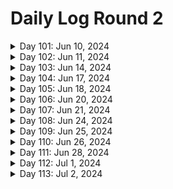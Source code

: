 # Daily Log Round 2

<details>
  <summary>Day 101: Jun 10, 2024</summary>

  ### Today's Progress:
  * Started and completed on learning Introductory JavaScript by building a Prymaind Generator on freeCodeCamp.

  ### Link to work:
  * None

  ### New thing(s) learned:
  * How to declare a variable using let/const
  * How to create different statements
  * Console logging

  ### Thoughts:
  * This one took a little while and was confusing. Took my time with it.

  ### Time spent working
  * 1.5 hrs
</details>

<details>
  <summary>Day 102: Jun 11, 2024</summary>

  ### Today's Progress:
  * Started and completed building a Gradebook App using JavaScript on freeCodeCamp.

  ### Link to work:
  * None

  ### New thing(s) learned:
  * None

  ### Thoughts:
  * I may go back to this sometime soon to get an understanding of how everything works again.

  ### Time spent working
  * 0.75 hrs
</details>

<details>
  <summary>Day 103: Jun 14, 2024</summary>

  ### Today's Progress:
  * Started working on building a Role Playing Game while learning Basic JavaScript (steps 1 → 69) on freeCodeCamp.

  ### Link to work:
  * None

  ### New thing(s) learned:
  * None

  ### Thoughts:
  * I'm slowly getting the hang of this

  ### Time spent working
  * 1.16 hrs
</details>

<details>
  <summary>Day 104: Jun 17, 2024</summary>

  ### Today's Progress:
  * Continued working on and completed building a Role Playing Game while learning Basic JavaScript (steps 69 → 172) on freeCodeCamp.

  ### Link to work:
  * None

  ### New thing(s) learned:
  * Basics of different statements and loops.

  ### Thoughts:
  * None

  ### Time spent working
  * 2 hrs
</details>

<details>
  <summary>Day 105: Jun 18, 2024</summary>

  ### Today's Progress:
  * Started and completed the basic debugging challenge for a background color changer using JavaScript on freeCodeCamp.
  * Started working on the Calorie Counter app by learning about Form Validation for JavaScript (steps 1 → 24) on freeCodeCamp

  ### Link to work:
  * None

  ### New thing(s) learned:
  * I've never heard of regex, I'm going to have to take some time and learn about that.

  ### Thoughts:
  * None

  ### Time spent working
  * 0.75 hrs
</details>

<details>
  <summary>Day 106: Jun 20, 2024</summary>

  ### Today's Progress:
  * Completed building the Calorie Counter app by learning about Form Validation for JavaScript on freeCodeCamp

  ### Link to work:
  * None

  ### New thing(s) learned:
  * I learned more about Form Validation and how page doesn't change to something else when clicking on the "submit" or "clear form" button.

  ### Thoughts:
  * None

  ### Time spent working
  * 1.8 hrs
</details>

<details>
  <summary>Day 107: Jun 21, 2024</summary>

  ### Today's Progress:
  * Completed reviewing DOM manipulation by building a Rock, Paper, Scissors Game on freeCodeCamp

  ### Link to work:
  * None

  ### New thing(s) learned:
  * None

  ### Thoughts:
  * None

  ### Time spent working
  * 0.75 hrs
</details>

<details>
  <summary>Day 108: Jun 24, 2024</summary>

  ### Today's Progress:
  * Moved to working on the Legacy JavaScript course after doing a bit of research. Completed steps 1 → 69 on learning Basic JavaScript on freeCodeCamp.

  ### Link to work:
  * None

  ### New thing(s) learned:
  * None

  ### Thoughts:
  * None

  ### Time spent working
  * 1.16 hrs
</details>

<details>
  <summary>Day 109: Jun 25, 2024</summary>

  ### Today's Progress:
  * Continued working on learning Basic JavaScript (Legacy Version) from freeCodeCamp (steps 69 → 82).

  ### Link to work:
  * None

  ### New thing(s) learned:
  * None

  ### Thoughts:
  * I plan on going back to watch some of the videos that were in the Legacy version to get a better understanding of some of the answers.

  ### Time spent working
  * 1hr
</details>

<details>
  <summary>Day 110: Jun 26, 2024</summary>

  ### Today's Progress:
  * Continued and completed working on learning Basic JavaScript (Legacy Version) from freeCodeCamp (steps 82 → 113).

  ### Link to work:
  * None

  ### New thing(s) learned:
  * None

  ### Thoughts:
  * None

  ### Time spent working
  * 1.16 hrs
</details>

<details>
  <summary>Day 111: Jun 28, 2024</summary>

  ### Today's Progress:
  * Started and completed working on learning about ES6 (ES2015) from freeCodeCamp.

  ### Link to work:
  * None

  ### New thing(s) learned:
  * None

  ### Thoughts:
  * This took a bit of time for sure, now I'll debate on what I want to do next.

  ### Time spent working
  * 1.16 hrs
</details>

<details>
  <summary>Day 112: Jul 1, 2024</summary>

  ### Today's Progress:
  * Started and completed learning about Regular Expressions and Debugging Code from freeCodeCamp's Legacy JavaScript section.

  ### Link to work:
  * None

  ### New thing(s) learned:
  * I learned about regex in JavaScript and how to find certain things in a string.

  ### Thoughts:
  * None

  ### Time spent working
  * 1.16 hrs
</details>

<details>
  <summary>Day 113: Jul 2, 2024</summary>

  ### Today's Progress:
  *

  ### Link to work:
  *

  ### New thing(s) learned:
  *

  ### Thoughts:
  *

  ### Time spent working
  *
</details>